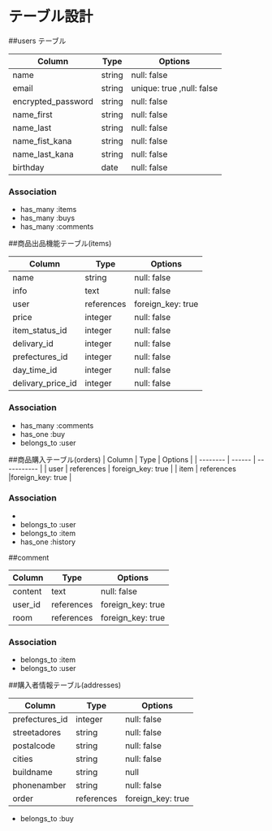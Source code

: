 # テーブル設計


##users テーブル

| Column   | Type   | Options     |
| -------- | ------ | ----------- |
| name     | string | null: false |
| email    | string | unique: true ,null: false|
| encrypted_password| string | null: false |
| name_first| string| null: false |
| name_last | string| null: false |
| name_fist_kana| string | null: false |
| name_last_kana| string | null: false |
| birthday | date   | null: false |
### Association

- has_many :items
- has_many :buys
- has_many :comments




##商品出品機能テーブル(items)

| Column   | Type   | Options     |
| -------- | ------ | ----------- |
| name     | string | null: false |
| info     | text   |null: false  |
| user 　　 | references | foreign_key: true |
| price    | integer| null: false |
| item_status_id| integer |null: false  |
| delivary_id | integer | null: false |
| prefectures_id| integer| null: false |
| day_time_id | integer| null: false|
| delivary_price_id | integer | null: false|
### Association

- has_many :comments
- has_one :buy
- belongs_to :user


##商品購入テーブル(orders)
| Column   | Type   | Options     |
| -------- | ------ | ----------- |
| user     | references | foreign_key: true |
| item     | references  |foreign_key: true  |

### Association

- 
- belongs_to :user
- belongs_to :item
- has_one   :history

##comment

| Column   | Type   | Options     |
| -------- | ------ | ----------- |
| content  | text   | null: false |
| user_id  | references  | foreign_key: true |
| room     | references  |foreign_key: true  |

### Association

- belongs_to :item
- belongs_to :user

##購入者情報テーブル(addresses)

| Column          | Type     | Options     |
| --------        | ------   | ----------- |
| prefectures_id  | integer  | null: false | #都道府県#
| streetadores    | string   | null: false | #住所#
| postalcode      | string   | null: false | #郵便番号#
| cities          | string   | null: false | #市町村#
| buildname       | string   | null        | #建物の名前#
| phonenamber     | string   | null: false | #電話番号#
| order           | references  | foreign_key: true |

-  belongs_to :buy



